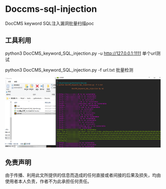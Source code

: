 # Doccms-sql-injection

DocCMS keyword SQL注入漏洞批量扫描poc

## 工具利用

python3 DocCMS_keyword_SQL_injection.py -u http://127.0.0.1:1111 单个url测试

python3 DocCMS_keyword_SQL_injection.py -f url.txt 批量检测

![](./poc.png)


## 免责声明

由于传播、利用此文所提供的信息而造成的任何直接或者间接的后果及损失，均由使用者本人负责，作者不为此承担任何责任。
